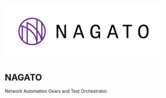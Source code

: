 ![nagato](/images/Nagato_Logo_Horizontal.png)

# NAGATO
Network Automation Gears and Test Orchestrator.
